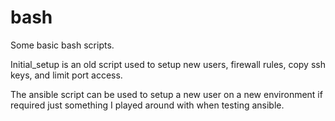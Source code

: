 # bash
Some basic bash scripts.

Initial_setup is an old script used to setup new users, firewall rules,
copy ssh keys, and limit port access.

The ansible script can be used to setup a new user on a new environment
if required just something I played around with when testing ansible.
